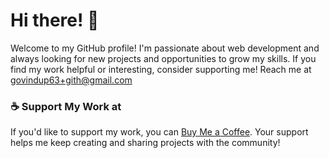 # Hi there! 👋

Welcome to my GitHub profile! I'm passionate about web development and always looking for new projects and opportunities to grow my skills. If you find my work helpful or interesting, consider supporting me!
Reach me at govindup63+gith@gmail.com


### ☕ Support My Work at

If you'd like to support my work, you can [Buy Me a Coffee](https://buymeacoffee.com/govindup63). Your support helps me keep creating and sharing projects with the community!


